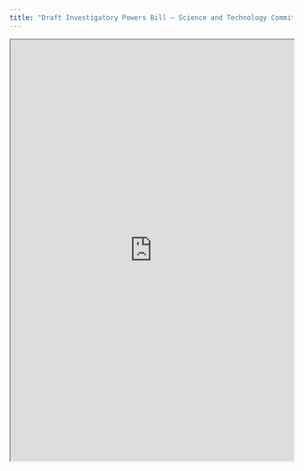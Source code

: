 ```yaml
---
title: "Draft Investigatory Powers Bill – Science and Technology Committee – Consultation Response"
---
```



<iframe height="750" width="100%" src="https://ewelton.github.io/ktest/wiki.html#Draft%20Investigatory%20Powers%20Bill%20%E2%80%93%20Science%20and%20Technology%20Committee%20%E2%80%93%20Consultation%20Response"></iframe>
